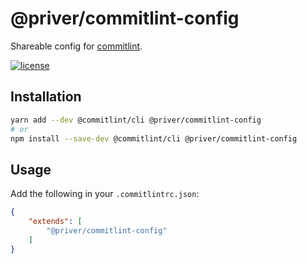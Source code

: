 # @priver/commitlint-config

Shareable config for [commitlint].

[![license](https://img.shields.io/github/license/priver/linters.svg?style=flat-square)](https://github.com/priver/linters/blob/master/LICENSE.txt)

## Installation

```bash
yarn add --dev @commitlint/cli @priver/commitlint-config
# or
npm install --save-dev @commitlint/cli @priver/commitlint-config
```

## Usage

Add the following in your `.commitlintrc.json`:

```json
{
    "extends": [
        "@priver/commitlint-config"
    ]
}
```

[commitlint]: http://marionebl.github.io/commitlint/
